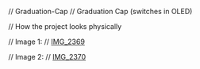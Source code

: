 // Graduation-Cap
// Graduation Cap (switches in OLED) 

// How the project looks physically 

// Image 1: 
// [IMG_2369](https://github.com/user-attachments/assets/87a9f384-05fd-43c6-9136-ddd16572462d)

// Image 2:
// [IMG_2370](https://github.com/user-attachments/assets/40d7a310-d345-4101-a916-324c01f55eb1)

